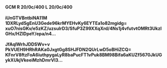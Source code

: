 #### GCM R 20/0c/400 L 20/0c/400
**iUnGTVBntbiNA11M**<br/>**1DXRLydSgEnU3Gede96krMYEHvKy6EYTEa1o82mgidg=**<br/>**xuO7nisGKv/e5zKZ/uzsuIrD3/SfuP3Z99XXqXrd/4Ns1j4vfutvtOMRt3UkzlGHx/HZlDpeY/epa/n4...**<br/><br/>
**JfAqlWrhJDDSWv+v**<br/>**PkVUEH9HRhRAKa0JxgtGg8SHJFDN2QUrLwD5oBHiZCQ=**<br/>**KFnrV8ftzFoA6iuthpygaLyR8baPucFT1vPuk8BM98Bifa6aKUZf5670JkUGykXUkjVkeeiMzhDmrVI3...**